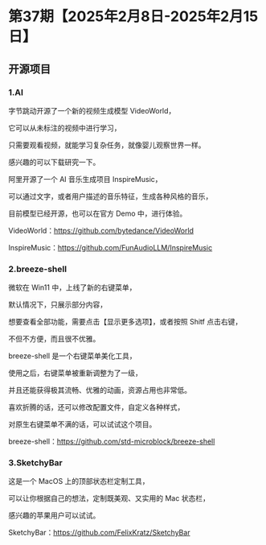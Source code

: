 # 第37期【2025年2月8日-2025年2月15日】

## 开源项目

### 1.AI

字节跳动开源了一个新的视频生成模型 VideoWorld，

它可以从未标注的视频中进行学习，

只需要观看视频，就能学习复杂任务，就像婴儿观察世界一样。

感兴趣的可以下载研究一下。


阿里开源了一个 AI 音乐生成项目 InspireMusic，

可以通过文字，或者用户描述的音乐特征，生成各种风格的音乐，

目前模型已经开源，也可以在官方 Demo 中，进行体验。


VideoWorld：https://github.com/bytedance/VideoWorld


InspireMusic：https://github.com/FunAudioLLM/InspireMusic


### 2.breeze-shell

微软在 Win11 中，上线了新的右键菜单，

默认情况下，只展示部分内容，

想要查看全部功能，需要点击【显示更多选项】，或者按照 Shitf 点击右键，

不但不方便，而且很不优雅。


breeze-shell 是一个右键菜单美化工具，

使用之后，右键菜单被重新调整为了一级，

并且还能获得极其流畅、优雅的动画，资源占用也非常低。


喜欢折腾的话，还可以修改配置文件，自定义各种样式，

对原生右键菜单不满的话，可以试试这个项目。


breeze-shell：https://github.com/std-microblock/breeze-shell


### 3.SketchyBar


这是一个 MacOS 上的顶部状态栏定制工具，

可以让你根据自己的想法，定制既美观、又实用的 Mac 状态栏，

感兴趣的苹果用户可以试试。

SketchyBar：https://github.com/FelixKratz/SketchyBar
